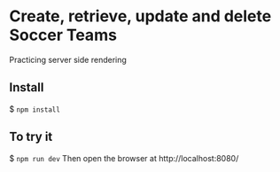 # Create, retrieve, update and delete Soccer Teams 
 Practicing server side rendering

## Install
 $ `npm install`

## To try it
 $ `npm run dev`
 Then open the browser at http://localhost:8080/  

